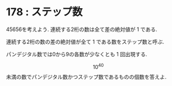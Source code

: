 # 178 : ステップ数

45656を考えよう. 連続する2桁の数は全て差の絶対値が 1 である.

連続する2桁の数の差の絶対値が全て 1 である数をステップ数と呼ぶ.

パンデジタル数では0から9の各数が少なくとも 1 回出現する.

$$10^{40}$$未満の数でパンデジタル数かつステップ数であるものの個数を答えよ.

